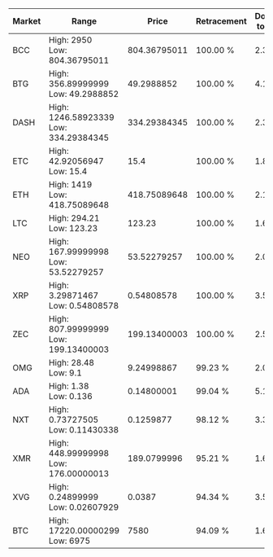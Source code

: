 | Market | Range | Price| Retracement | Doubles to 50% |
| --- | --- | --- | --- | --- |
| BCC | High: 2950<br />Low: 804.36795011 | 804.36795011 | 100.00 % | 2.33 |
| BTG | High: 356.89999999<br />Low: 49.2988852 | 49.2988852 | 100.00 % | 4.12 |
| DASH | High: 1246.58923339<br />Low: 334.29384345 | 334.29384345 | 100.00 % | 2.36 |
| ETC | High: 42.92056947<br />Low: 15.4 | 15.4 | 100.00 % | 1.89 |
| ETH | High: 1419<br />Low: 418.75089648 | 418.75089648 | 100.00 % | 2.19 |
| LTC | High: 294.21<br />Low: 123.23 | 123.23 | 100.00 % | 1.69 |
| NEO | High: 167.99999998<br />Low: 53.52279257 | 53.52279257 | 100.00 % | 2.07 |
| XRP | High: 3.29871467<br />Low: 0.54808578 | 0.54808578 | 100.00 % | 3.51 |
| ZEC | High: 807.99999999<br />Low: 199.13400003 | 199.13400003 | 100.00 % | 2.53 |
| OMG | High: 28.48<br />Low: 9.1 | 9.24998867 | 99.23 % | 2.03 |
| ADA | High: 1.38<br />Low: 0.136 | 0.14800001 | 99.04 % | 5.12 |
| NXT | High: 0.73727505<br />Low: 0.11430338 | 0.1259877 | 98.12 % | 3.38 |
| XMR | High: 448.99999998<br />Low: 176.00000013 | 189.0799996 | 95.21 % | 1.65 |
| XVG | High: 0.24899999<br />Low: 0.02607929 | 0.0387 | 94.34 % | 3.55 |
| BTC | High: 17220.00000299<br />Low: 6975 | 7580 | 94.09 % | 1.60 |
